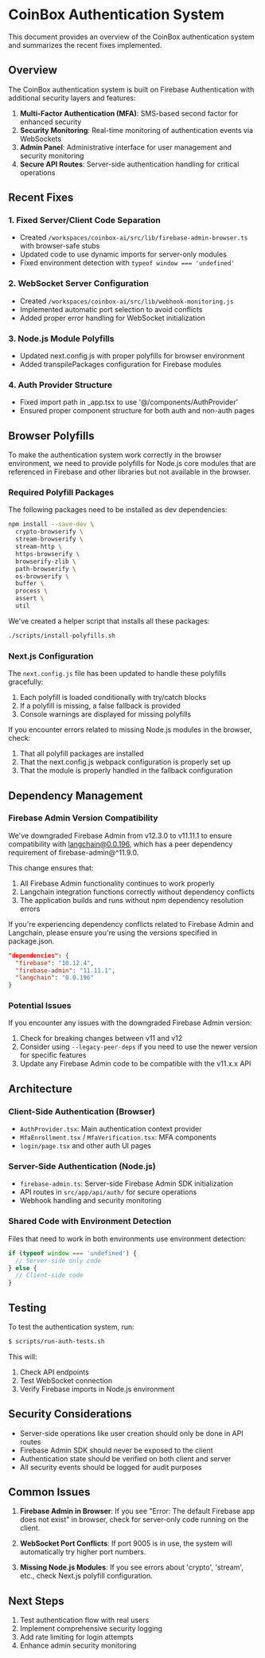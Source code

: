 # CoinBox Authentication System

This document provides an overview of the CoinBox authentication system and summarizes the recent fixes implemented.

## Overview

The CoinBox authentication system is built on Firebase Authentication with additional security layers and features:

1. **Multi-Factor Authentication (MFA)**: SMS-based second factor for enhanced security
2. **Security Monitoring**: Real-time monitoring of authentication events via WebSockets
3. **Admin Panel**: Administrative interface for user management and security monitoring
4. **Secure API Routes**: Server-side authentication handling for critical operations

## Recent Fixes

### 1. Fixed Server/Client Code Separation

- Created `/workspaces/coinbox-ai/src/lib/firebase-admin-browser.ts` with browser-safe stubs
- Updated code to use dynamic imports for server-only modules
- Fixed environment detection with `typeof window === 'undefined'`

### 2. WebSocket Server Configuration

- Created `/workspaces/coinbox-ai/src/lib/webhook-monitoring.js`
- Implemented automatic port selection to avoid conflicts
- Added proper error handling for WebSocket initialization

### 3. Node.js Module Polyfills

- Updated next.config.js with proper polyfills for browser environment
- Added transpilePackages configuration for Firebase modules

### 4. Auth Provider Structure

- Fixed import path in _app.tsx to use '@/components/AuthProvider'
- Ensured proper component structure for both auth and non-auth pages

## Browser Polyfills

To make the authentication system work correctly in the browser environment, we need to provide polyfills for Node.js core modules that are referenced in Firebase and other libraries but not available in the browser.

### Required Polyfill Packages

The following packages need to be installed as dev dependencies:

```bash
npm install --save-dev \
  crypto-browserify \
  stream-browserify \
  stream-http \
  https-browserify \
  browserify-zlib \
  path-browserify \
  os-browserify \
  buffer \
  process \
  assert \
  util
```

We've created a helper script that installs all these packages:

```bash
./scripts/install-polyfills.sh
```

### Next.js Configuration

The `next.config.js` file has been updated to handle these polyfills gracefully:

1. Each polyfill is loaded conditionally with try/catch blocks
2. If a polyfill is missing, a false fallback is provided
3. Console warnings are displayed for missing polyfills

If you encounter errors related to missing Node.js modules in the browser, check:
1. That all polyfill packages are installed
2. That the next.config.js webpack configuration is properly set up
3. That the module is properly handled in the fallback configuration

## Dependency Management

### Firebase Admin Version Compatibility

We've downgraded Firebase Admin from v12.3.0 to v11.11.1 to ensure compatibility with langchain@0.0.196, which has a peer dependency requirement of firebase-admin@^11.9.0.

This change ensures that:

1. All Firebase Admin functionality continues to work properly
2. Langchain integration functions correctly without dependency conflicts
3. The application builds and runs without npm dependency resolution errors

If you're experiencing dependency conflicts related to Firebase Admin and Langchain, please ensure you're using the versions specified in package.json.

```json
"dependencies": {
  "firebase": "10.12.4",
  "firebase-admin": "11.11.1",
  "langchain": "0.0.196"
}
```

### Potential Issues

If you encounter any issues with the downgraded Firebase Admin version:

1. Check for breaking changes between v11 and v12
2. Consider using `--legacy-peer-deps` if you need to use the newer version for specific features
3. Update any Firebase Admin code to be compatible with the v11.x.x API

## Architecture

### Client-Side Authentication (Browser)

- `AuthProvider.tsx`: Main authentication context provider
- `MfaEnrollment.tsx` / `MfaVerification.tsx`: MFA components
- `login/page.tsx` and other auth UI pages

### Server-Side Authentication (Node.js)

- `firebase-admin.ts`: Server-side Firebase Admin SDK initialization
- API routes in `src/app/api/auth/` for secure operations
- Webhook handling and security monitoring

### Shared Code with Environment Detection

Files that need to work in both environments use environment detection:

```typescript
if (typeof window === 'undefined') {
  // Server-side only code
} else {
  // Client-side code
}
```

## Testing

To test the authentication system, run:

```bash
$ scripts/run-auth-tests.sh
```

This will:
1. Check API endpoints
2. Test WebSocket connection
3. Verify Firebase imports in Node.js environment

## Security Considerations

- Server-side operations like user creation should only be done in API routes
- Firebase Admin SDK should never be exposed to the client
- Authentication state should be verified on both client and server
- All security events should be logged for audit purposes

## Common Issues

1. **Firebase Admin in Browser**: If you see "Error: The default Firebase app does not exist" in browser, check for server-only code running on the client.

2. **WebSocket Port Conflicts**: If port 9005 is in use, the system will automatically try higher port numbers.

3. **Missing Node.js Modules**: If you see errors about 'crypto', 'stream', etc., check Next.js polyfill configuration.

## Next Steps

1. Test authentication flow with real users
2. Implement comprehensive security logging
3. Add rate limiting for login attempts
4. Enhance admin security monitoring
